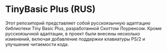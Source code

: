 # TinyBasic Plus (RUS)

Этот репозиторий представляет собой русскоязычную адаптацию библиотеки Tiny Basic Plus, разработанной Скоттом Лоуренсом. Кроме русскоязычной адаптации, в проект были внесены несколько изменений, включая добавление поддержки клавиатуры PS/2 и улучшение читаемости кода.
